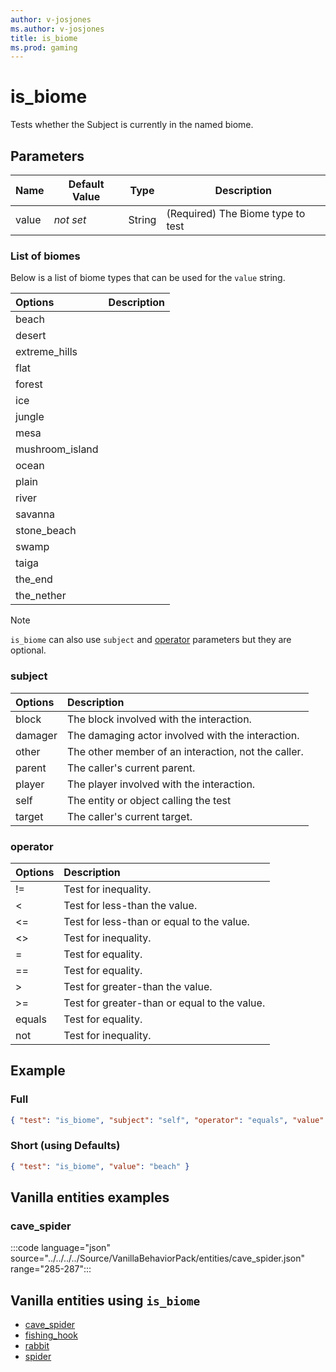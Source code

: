 ```yaml
---
author: v-josjones
ms.author: v-josjones
title: is_biome
ms.prod: gaming
---
```


# is_biome

Tests whether the Subject is currently in the named biome.

## Parameters

|Name |Default Value  |Type  |Description  |
|---------|---------|---------|---------|
|value |*not set* |String | (Required) The Biome type to test|

### List of biomes

Below is a list of biome types that can be used for the `value` string.

| Options| Description |
|:-----------|:-----------|
| beach|  |
| desert|  |
| extreme_hills|  |
| flat|  |
| forest|  |
| ice|  |
| jungle|  |
| mesa|  |
| mushroom_island|  |
| ocean|  |
| plain|  |
| river|  |
| savanna|  |
| stone_beach|  |
| swamp|  |
| taiga|  |
| the_end|  |
| the_nether|  |

>[!Note]
>`is_biome` can also use `subject` and [operator](../Definitions/NestedTables/operator.md) parameters but they are optional.

### subject

| Options| Description |
|:-----------|:-----------|
| block| The block involved with the interaction. |
| damager| The damaging actor involved with the interaction. |
| other| The other member of an interaction, not the caller. |
| parent| The caller's current parent. |
| player| The player involved with the interaction. |
| self| The entity or object calling the test |
| target| The caller's current target. |

### operator

| Options| Description |
|:-----------|:-----------|
| !=| Test for inequality. |
| <| Test for less-than the value. |
| <=| Test for less-than or equal to the value. |
| <>| Test for inequality. |
| =| Test for equality. |
| ==| Test for equality. |
| >| Test for greater-than the value. |
| >=| Test for greater-than or equal to the value. |
| equals| Test for equality. |
| not| Test for inequality. |

## Example

### Full

```json
{ "test": "is_biome", "subject": "self", "operator": "equals", "value": "beach" }
```

### Short (using Defaults)

```json
{ "test": "is_biome", "value": "beach" }
```

## Vanilla entities examples

### cave_spider

:::code language="json" source="../../../../Source/VanillaBehaviorPack/entities/cave_spider.json" range="285-287":::

## Vanilla entities using `is_biome`

- [cave_spider](../../../../Source/VanillaBehaviorPack_Snippets/entities/cave_spider.md)
- [fishing_hook](../../../../Source/VanillaBehaviorPack_Snippets/entities/fishing_hook.md)
- [rabbit](../../../../Source/VanillaBehaviorPack_Snippets/entities/rabbit.md)
- [spider](../../../../Source/VanillaBehaviorPack_Snippets/entities/spider.md)
